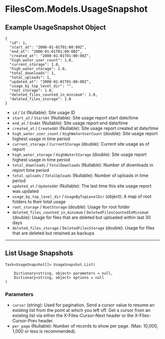 # FilesCom.Models.UsageSnapshot

## Example UsageSnapshot Object

```
{
  "id": 1,
  "start_at": "2000-01-01T01:00:00Z",
  "end_at": "2000-01-01T01:00:00Z",
  "created_at": "2000-01-01T01:00:00Z",
  "high_water_user_count": 1.0,
  "current_storage": 1.0,
  "high_water_storage": 1.0,
  "total_downloads": 1,
  "total_uploads": 1,
  "updated_at": "2000-01-01T01:00:00Z",
  "usage_by_top_level_dir": "",
  "root_storage": 1.0,
  "deleted_files_counted_in_minimum": 1.0,
  "deleted_files_storage": 1.0
}
```

* `id` / `Id`  (Nullable<Int64>): Site usage ID
* `start_at` / `StartAt`  (Nullable<DateTime>): Site usage report start date/time
* `end_at` / `EndAt`  (Nullable<DateTime>): Site usage report end date/time
* `created_at` / `CreatedAt`  (Nullable<DateTime>): Site usage report created at date/time
* `high_water_user_count` / `HighWaterUserCount`  (double): Site usage report highest usage in time period
* `current_storage` / `CurrentStorage`  (double): Current site usage as of report
* `high_water_storage` / `HighWaterStorage`  (double): Site usage report highest usage in time period
* `total_downloads` / `TotalDownloads`  (Nullable<Int64>): Number of downloads in report time period
* `total_uploads` / `TotalUploads`  (Nullable<Int64>): Number of uploads in time period
* `updated_at` / `UpdatedAt`  (Nullable<DateTime>): The last time this site usage report was updated
* `usage_by_top_level_dir` / `UsageByTopLevelDir`  (object): A map of root folders to their total usage
* `root_storage` / `RootStorage`  (double): Usage for root folder
* `deleted_files_counted_in_minimum` / `DeletedFilesCountedInMinimum`  (double): Usage for files that are deleted but uploaded within last 30 days
* `deleted_files_storage` / `DeletedFilesStorage`  (double): Usage for files that are deleted but retained as backups


---

## List Usage Snapshots

```
Task<UsageSnapshot[]> UsageSnapshot.List(
    
    Dictionary<string, object> parameters = null,
    Dictionary<string, object> options = null
)
```

### Parameters

* `cursor` (string): Used for pagination.  Send a cursor value to resume an existing list from the point at which you left off.  Get a cursor from an existing list via either the X-Files-Cursor-Next header or the X-Files-Cursor-Prev header.
* `per_page` (Nullable<Int64>): Number of records to show per page.  (Max: 10,000, 1,000 or less is recommended).
